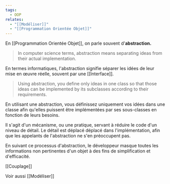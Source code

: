 ```yaml
---
tags:
  - OOP
relates:
  - "[[Modéliser]]"
  - "[[Programmation Orientée Objet]]"
---
```


En [[Programmation Orientée Objet]], on parle souvent d'**abstraction.**

>In computer science terms, abstraction means separating ideas from their actual implementation.

En termes informatiques, l'abstraction signifie séparer les idées de leur mise en œuvre réelle, souvent par une [[Interface]].

> Using abstraction, you define only ideas in one class so that those ideas can be implemented by its subclasses according to their requirements.

En utilisant une abstraction, vous définissez uniquement vos idées dans une classe afin qu'elles puissent être implémentées par ses sous-classes en fonction de leurs besoins.

Il s'agit d'un mécanisme, ou une pratique, servant à réduire le code d'un niveau de détail. Le détail est déplacé déplacé dans l'implémentation, afin que les appelants de l'abstraction ne s'en préoccupent pas.

En suivant ce processus d'abstraction, le développeur masque toutes les informations non pertinentes d'un objet à des fins de simplification et d'efficacité.

[[Couplage]]

Voir aussi [[Modéliser]]